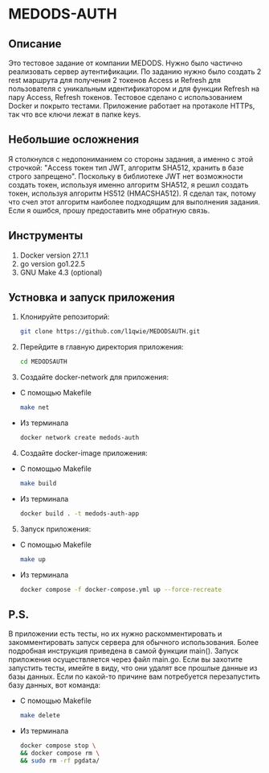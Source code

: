 # MEDODS-AUTH

## Описание
Это тестовое задание от компании MEDODS. Нужно было частично реализовать сервер аутентификации. По заданию нужно было создать 2 rest маршрута для получения 2 токенов Access и Refresh для пользователя с уникальным идентификатором и для функции Refresh на пару Access, Refresh токенов. Тестовое сделано с использованием Docker и покрыто тестами. Приложение работает на протаколе HTTPs, так что все ключи лежат в папке keys.

## Небольшие осложнения 
Я столкнулся с недопониманием со стороны задания, а именно с этой строчкой: "Access токен тип JWT, алгоритм SHA512, хранить в базе строго запрещено". Поскольку в библиотеке JWT нет возможности создать токен, используя именно алгоритм SHA512, я решил создать токен, используя алгоритм HS512 (HMACSHA512). Я сделал так, потому что счел этот алгоритм наиболее подходящим для выполнения задания. Если я ошибся, прошу предоставить мне обратную связь.

## Инструменты

1. Docker version 27.1.1
2. go version go1.22.5
3. GNU Make 4.3 (optional)

## Устновка и запуск приложения

1. Клонируйте репозиторий:  
    ```bash
    git clone https://github.com/l1qwie/MEDODSAUTH.git

2. Перейдите в главную директория приложения:
    ```bash
    cd MEDODSAUTH

3. Создайте docker-network для приложения:
   
- С помощью Makefile
     ```bash
    make net

- Из терминала
    ```bash
    docker network create medods-auth

4. Создайте docker-image приложения:

- С помощью Makefile
    ```bash
    make build

- Из терминала
    ```bash
    docker build . -t medods-auth-app

5. Запуск приложения: 

- С помощью Makefile
    ```bash
    make up

- Из терминала
    ```bash
    docker compose -f docker-compose.yml up --force-recreate

## P.S.
В приложении есть тесты, но их нужно раскомментировать и закомментировать запуск сервера для обычного использования. Более подробная инструкция приведена в самой функции main(). Запуск приложения осуществляется через файл main.go. Если вы захотите запустить тесты, имейте в виду, что они удалят все прошлые данные из базы данных. Если по какой-то причине вам потребуется перезапустить базу данных, вот команда:
- С помощью Makefile
    ```bash
    make delete

- Из терминала
    ```bash
    docker compose stop \
	&& docker compose rm \
	&& sudo rm -rf pgdata/